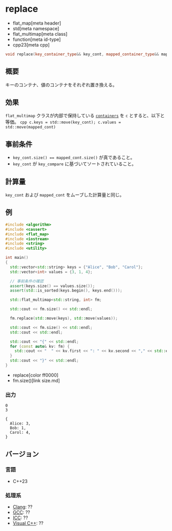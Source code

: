 # replace
* flat_map[meta header]
* std[meta namespace]
* flat_multimap[meta class]
* function[meta id-type]
* cpp23[meta cpp]

```cpp
void replace(key_container_type&& key_cont, mapped_container_type&& mapped_cont);  // C++23
```

## 概要
キーのコンテナ、値のコンテナをそれぞれ置き換える。


## 効果
`flat_multimap` クラスが内部で保持している [`containers`](containers.md) を `c` とすると、以下と等価。
    ```cpp
    c.keys = std::move(key_cont);
    c.values = std::move(mapped_cont)
    ```


## 事前条件
- `key_cont.size() == mapped_cont.size()` が真であること。
- `key_cont` が `key_compare` に基づいてソートされていること。


## 計算量
`key_cont` および `mapped_cont` をムーブした計算量と同じ。


## 例
```cpp example
#include <algorithm>
#include <cassert>
#include <flat_map>
#include <iostream>
#include <string>
#include <utility>

int main()
{
  std::vector<std::string> keys = {"Alice", "Bob", "Carol"};
  std::vector<int> values = {3, 1, 4};

  // 事前条件の確認
  assert(keys.size() == values.size());
  assert(std::is_sorted(keys.begin(), keys.end()));

  std::flat_multimap<std::string, int> fm;

  std::cout << fm.size() << std::endl;

  fm.replace(std::move(keys), std::move(values));

  std::cout << fm.size() << std::endl;
  std::cout << std::endl;

  std::cout << "{" << std::endl;
  for (const auto& kv: fm) {
    std::cout << "  " << kv.first << ": " << kv.second << "," << std::endl;
  }
  std::cout << "}" << std::endl;
}
```
* replace[color ff0000]
* fm.size()[link size.md]

### 出力
```
0
3

{
  Alice: 3,
  Bob: 1,
  Carol: 4,
}
```

## バージョン
### 言語
- C++23

### 処理系
- [Clang](/implementation.md#clang): ??
- [GCC](/implementation.md#gcc): ??
- [ICC](/implementation.md#icc): ??
- [Visual C++](/implementation.md#visual_cpp): ??
